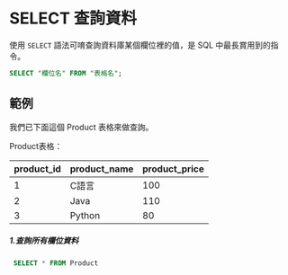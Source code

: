 # SELECT 查詢資料
使用 `SELECT` 語法可唷查詢資料庫某個欄位裡的值，是 SQL 中最長賞用到的指令。

```sql
SELECT "欄位名" FROM "表格名";
```

## 範例
我們已下面這個 Product 表格來做查詢。

Product表格：

|product_id|product_name|product_price|
| -------- | ---------- | ----------- |
|    1     |    C語言    |100|
|    2     |    Java    |110|
|    3     |   Python   |80|

##### 1.查詢所有欄位資料

```sql
 SELECT * FROM Product
``` 